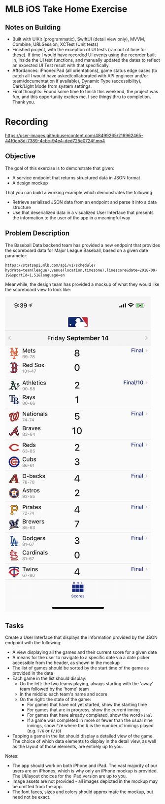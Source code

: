 #  MLB iOS Take Home Exercise

## Notes on Building
- Built with UIKit (programmatic), SwiftUI (detail view only), MVVM, Combine, URLSession, XCTest (Unit tests)
- Finished project, with the exception of UI tests (ran out of time for these).  If time I would have recorded UI events using the recorder built in, inside the UI test functions, and manually updated the dates to reflect an expected UI Test result with that specifically.
- Affordances: iPhone/iPad (all orientations), game status edge cases (to catch all I would have asked/collaborated with API engineer and/or team/documentation if available), Dynamic Type (accessibility), Dark/Light Mode from system settings.
- Final thoughts: Found some time to finish this weekend, the project was fun, and this opportunity excites me.  I see things thru to completion.  Thank you.

# Recording


https://user-images.githubusercontent.com/48499265/216962465-44f0cb8d-7389-4cbc-94e4-ded725e0724f.mp4



## Objective
The goal of this exercise is to demonstrate that given:
- A service endpoint that returns structured data in JSON format
- A design mockup

That you can build a working example which demonstrates the following:
- Retrieve serialized JSON data from an endpoint and parse it into a data structure
- Use that deserialized data in a visualized User Interface that presents the information to the user of the app in a meaningful way

## Problem Description
The Baseball Data backend team has provided a new endpoint that provides the scoreboard data for Major League Baseball, based on a given date parameter:

```
https://statsapi.mlb.com/api/v1/schedule?hydrate=team(league),venue(location,timezone),linescore&date=2018-09-19&sportId=1,51&language=en
```

Meanwhile, the design team has provided a mockup of what they would like the scoreboard view to look like:

![iOS Scoreboard Mock Up](iOSScoreboardMockup.png)

## Tasks
Create a User Interface that displays the information provided by the JSON endpoint with the following:
- A view displaying all the games and their current score for a given date
- A means for the user to navigate to a specific date via a date picker accessible from the header, as shown in the mockup
- The list of games should be sorted by the start time of the game as provided in the data
- Each game in the list should display:
  - On the left: the two teams playing, always starting with the 'away' team followed by the 'home' team
  - In the middle: each team's name and score
  - On the right: the state of the game:
    - For games that have not yet started, show the starting time
    - For games that are in progress, show the current inning
    - For games that have already completed, show the word `Final`
    - If a game was completed in more or fewer than the usual nine innings, show `F/#` where the # is the number of innings played (e.g. `F/6` or `F/10`)
- Tapping a game in the list should display a detailed view of the game.  The choice of which data elements to display in the detail view, as well as the layout of those elements, are entirely up to you.

Notes:
  - The app should work on both iPhone and iPad.  The vast majority of our users are on iPhones, which is why only an iPhone mockup is provided.  The UI/layout choices for the iPad version are up to you. 
  - Image assets are not provided - all images depicted in the mockup may be omitted from the app.
  - The font faces, sizes and colors should approximate the mockup, but need not be exact.
